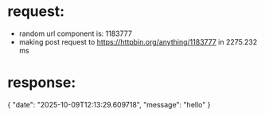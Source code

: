 # request:

 * random url component is: 1183777
 * making post request to https://httpbin.org/anything/1183777 in 2275.232 ms

# response:

{
    "date": "2025-10-09T12:13:29.609718",
    "message": "hello"
}
